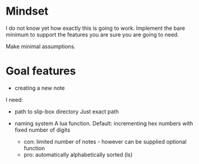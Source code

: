 # Mindset

I do not know yet how exactly this is going to work. Implement the bare minimum
to support the features you are sure you are going to need.

Make minimal assumptions.

# Goal features

- creating a new note

I need:
  - path to slip-box directory
  Just exact path

  - naming system
  A lua function. Default: incrementing hex numbers with fixed number of digits
    - con: limited number of notes - however can be supplied optional function
    - pro: automatically alphabetically sorted (ls)
